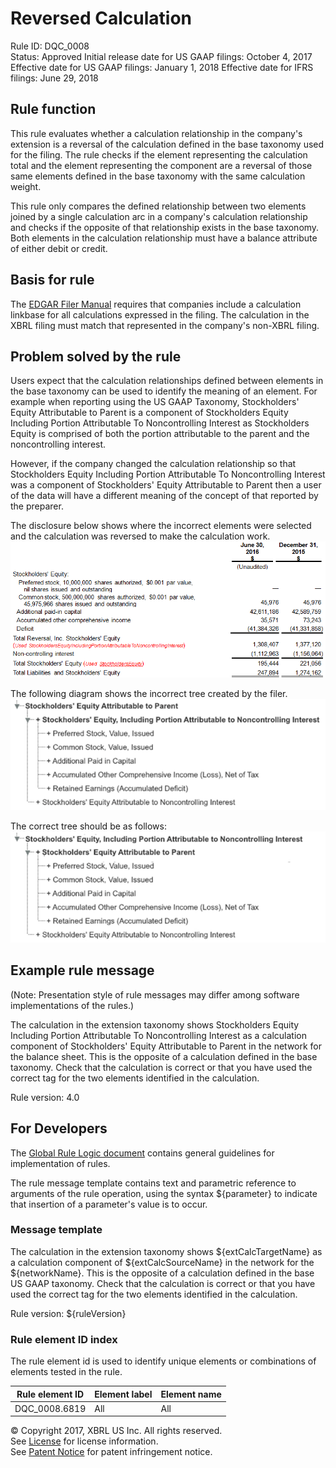 # Reversed Calculation
Rule ID: DQC_0008   
Status: Approved
Initial release date for US GAAP filings: October 4, 2017  
Effective date for US GAAP filings: January 1, 2018
Effective date for IFRS filings: June 29, 2018  

## Rule function

This rule evaluates whether a calculation relationship in the company's extension is a reversal of the calculation defined in the base taxonomy used for the filing. The rule checks if the element representing the calculation total and the element representing the component are a reversal of those same elements defined in the base taxonomy with the same calculation weight.  

This rule only compares the defined relationship between two elements joined by a single calculation arc in a company's calculation relationship and checks if the opposite of that relationship exists in the base taxonomy. Both elements in the calculation relationship must have a balance attribute of either debit or credit.  

## Basis for rule  

The [EDGAR Filer Manual](https://www.sec.gov/info/edgar/edmanuals.htm) requires that companies include a calculation linkbase for all calculations expressed in the filing. The calculation in the XBRL filing must match that represented in the company's non-XBRL filing.  

## Problem solved by the rule

Users expect that the calculation relationships defined between elements in the base taxonomy can be used to identify the meaning of an element. For example when reporting using the US GAAP Taxonomy, Stockholders' Equity Attributable to Parent is a component of Stockholders Equity Including Portion Attributable To Noncontrolling Interest as Stockholders Equity is comprised of both the portion attributable to the parent and the noncontrolling interest.  
 
However, if the company changed the calculation relationship so that Stockholders Equity Including Portion Attributable To Noncontrolling Interest was a component of Stockholders' Equity Attributable to Parent then a user of the data will have a different meaning of the concept of that reported by the preparer.  

The disclosure below shows where the incorrect elements were selected and the calculation was reversed to make the calculation work. 
![disclosure showing incorrect element selection and reversed calculation](dqc_0008-0.png)

The following diagram shows the incorrect tree created by the filer.  
![incorrect tree for the disclosure](dqc_0008-1.png)

The correct tree should be as follows:
![correct tree for the disclosure](dqc_0008-2.png)

## Example rule message 
(Note: Presentation style of rule messages may differ among software implementations of the rules.)

The calculation in the extension taxonomy shows Stockholders Equity Including Portion Attributable To Noncontrolling Interest  as a calculation component of  Stockholders' Equity Attributable to Parent in the network for the balance sheet. This is the opposite of a calculation defined in the base taxonomy. Check that the calculation is correct or that you have used the correct tag for the two elements identified in the calculation. 
  
Rule version: 4.0

## For Developers

The [Global Rule Logic document](https://github.com/DataQualityCommittee/dqc_us_rules/blob/master/docs/GlobalRuleLogic.md) contains general guidelines for implementation of rules.  

The rule message template contains text and parametric reference to arguments of the rule operation, using the syntax ${parameter} to indicate that insertion of a parameter's value is to occur.  
  

### Message template

The calculation in the extension taxonomy shows ${extCalcTargetName} as a calculation component of  ${extCalcSourceName} in the network for the ${networkName}. This is the opposite of a calculation defined in the base US GAAP taxonomy. Check that the calculation is correct or that you have used the correct tag for the two elements identified in the calculation.  
   
Rule version: ${ruleVersion}  

### Rule element ID index

The rule element id is used to identify unique elements or combinations of elements tested in the rule. 

| Rule element ID | Element label | Element name |
| ----- | ----- | ----- |
| DQC_0008.6819 | All | All |


© Copyright 2017, XBRL US Inc. All rights reserved.   
See [License](https://xbrl.us/dqc-license) for license information.  
See [Patent Notice](https://xbrl.us/dqc-patent) for patent infringement notice.  
